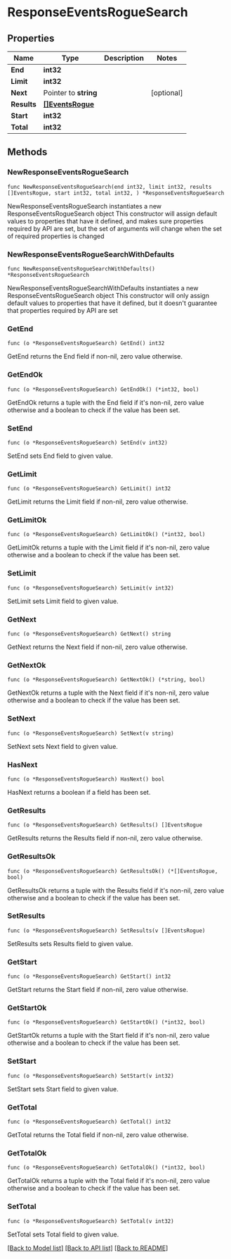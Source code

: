 # ResponseEventsRogueSearch

## Properties

Name | Type | Description | Notes
------------ | ------------- | ------------- | -------------
**End** | **int32** |  | 
**Limit** | **int32** |  | 
**Next** | Pointer to **string** |  | [optional] 
**Results** | [**[]EventsRogue**](EventsRogue.md) |  | 
**Start** | **int32** |  | 
**Total** | **int32** |  | 

## Methods

### NewResponseEventsRogueSearch

`func NewResponseEventsRogueSearch(end int32, limit int32, results []EventsRogue, start int32, total int32, ) *ResponseEventsRogueSearch`

NewResponseEventsRogueSearch instantiates a new ResponseEventsRogueSearch object
This constructor will assign default values to properties that have it defined,
and makes sure properties required by API are set, but the set of arguments
will change when the set of required properties is changed

### NewResponseEventsRogueSearchWithDefaults

`func NewResponseEventsRogueSearchWithDefaults() *ResponseEventsRogueSearch`

NewResponseEventsRogueSearchWithDefaults instantiates a new ResponseEventsRogueSearch object
This constructor will only assign default values to properties that have it defined,
but it doesn't guarantee that properties required by API are set

### GetEnd

`func (o *ResponseEventsRogueSearch) GetEnd() int32`

GetEnd returns the End field if non-nil, zero value otherwise.

### GetEndOk

`func (o *ResponseEventsRogueSearch) GetEndOk() (*int32, bool)`

GetEndOk returns a tuple with the End field if it's non-nil, zero value otherwise
and a boolean to check if the value has been set.

### SetEnd

`func (o *ResponseEventsRogueSearch) SetEnd(v int32)`

SetEnd sets End field to given value.


### GetLimit

`func (o *ResponseEventsRogueSearch) GetLimit() int32`

GetLimit returns the Limit field if non-nil, zero value otherwise.

### GetLimitOk

`func (o *ResponseEventsRogueSearch) GetLimitOk() (*int32, bool)`

GetLimitOk returns a tuple with the Limit field if it's non-nil, zero value otherwise
and a boolean to check if the value has been set.

### SetLimit

`func (o *ResponseEventsRogueSearch) SetLimit(v int32)`

SetLimit sets Limit field to given value.


### GetNext

`func (o *ResponseEventsRogueSearch) GetNext() string`

GetNext returns the Next field if non-nil, zero value otherwise.

### GetNextOk

`func (o *ResponseEventsRogueSearch) GetNextOk() (*string, bool)`

GetNextOk returns a tuple with the Next field if it's non-nil, zero value otherwise
and a boolean to check if the value has been set.

### SetNext

`func (o *ResponseEventsRogueSearch) SetNext(v string)`

SetNext sets Next field to given value.

### HasNext

`func (o *ResponseEventsRogueSearch) HasNext() bool`

HasNext returns a boolean if a field has been set.

### GetResults

`func (o *ResponseEventsRogueSearch) GetResults() []EventsRogue`

GetResults returns the Results field if non-nil, zero value otherwise.

### GetResultsOk

`func (o *ResponseEventsRogueSearch) GetResultsOk() (*[]EventsRogue, bool)`

GetResultsOk returns a tuple with the Results field if it's non-nil, zero value otherwise
and a boolean to check if the value has been set.

### SetResults

`func (o *ResponseEventsRogueSearch) SetResults(v []EventsRogue)`

SetResults sets Results field to given value.


### GetStart

`func (o *ResponseEventsRogueSearch) GetStart() int32`

GetStart returns the Start field if non-nil, zero value otherwise.

### GetStartOk

`func (o *ResponseEventsRogueSearch) GetStartOk() (*int32, bool)`

GetStartOk returns a tuple with the Start field if it's non-nil, zero value otherwise
and a boolean to check if the value has been set.

### SetStart

`func (o *ResponseEventsRogueSearch) SetStart(v int32)`

SetStart sets Start field to given value.


### GetTotal

`func (o *ResponseEventsRogueSearch) GetTotal() int32`

GetTotal returns the Total field if non-nil, zero value otherwise.

### GetTotalOk

`func (o *ResponseEventsRogueSearch) GetTotalOk() (*int32, bool)`

GetTotalOk returns a tuple with the Total field if it's non-nil, zero value otherwise
and a boolean to check if the value has been set.

### SetTotal

`func (o *ResponseEventsRogueSearch) SetTotal(v int32)`

SetTotal sets Total field to given value.



[[Back to Model list]](../README.md#documentation-for-models) [[Back to API list]](../README.md#documentation-for-api-endpoints) [[Back to README]](../README.md)


